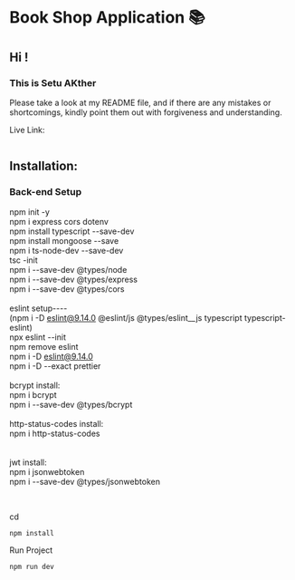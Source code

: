 # Book Shop Application 📚

## Hi !

### This is Setu AKther

Please take a look at my README file, and if there are any mistakes or shortcomings, kindly point them out with forgiveness and understanding.

Live Link:

```

```

## Installation:

### Back-end Setup

npm init -y<br />
npm i express cors dotenv<br />
npm install typescript --save-dev<br />
npm install mongoose --save<br />
npm i ts-node-dev --save-dev<br />
tsc -init<br />
npm i --save-dev @types/node<br />
npm i --save-dev @types/express<br />
npm i --save-dev @types/cors
<br /><br />
eslint setup----<br />
(npm i -D eslint@9.14.0 @eslint/js @types/eslint\_\_js typescript typescript-eslint)<br />
npx eslint --init<br />
npm remove eslint<br />
npm i -D eslint@9.14.0<br />
npm i -D --exact prettier
<br /><br />
bcrypt install:<br />
npm i bcrypt<br />
npm i --save-dev @types/bcrypt
<br /><br />
http-status-codes install:<br />
npm i http-status-codes<br />
<br /><br />
jwt install:<br />
npm i jsonwebtoken<br />
npm i --save-dev @types/jsonwebtoken

<br />

cd

```
npm install
```

Run Project

```
npm run dev
```
